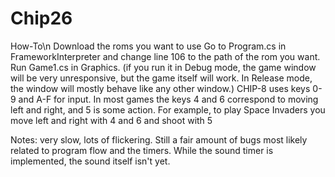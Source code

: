 # Chip26

How-To\n
Download the roms you want to use
Go to Program.cs in FrameworkInterpreter and change line 106 to the path of the rom you want.
Run Game1.cs in Graphics. (if you run it in Debug mode, the game window will be very unresponsive, but the game itself will work. In Release mode, the window will mostly behave like any other window.)
CHIP-8 uses keys 0-9 and A-F for input. In most games the keys 4 and 6 correspond to moving left and right, and 5 is some action. For example, to play Space Invaders you move left and right with 4 and 6 and shoot with 5

Notes: very slow, lots of flickering. Still a fair amount of bugs most likely related to program flow and the timers. While the sound timer is implemented, the sound itself isn't yet.
